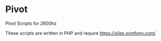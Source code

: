 # Pivot
Pivot Scripts for 2600hz

These scripts are written in PHP and require https://silex.symfony.com/
